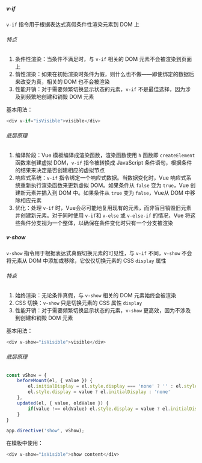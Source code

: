 ##### v-if

`v-if` 指令用于根据表达式真假条件性渲染元素到 DOM 上

###### 特点

1. 条件性渲染：当条件不满足时，与 `v-if` 相关的 DOM 元素不会被渲染到页面上
2. 惰性渲染：如果在初始渲染时条件为假，则什么也不做——即使绑定的数据后来改变为真，相关的 DOM 也不会被渲染
3. 性能开销：对于需要频繁切换显示状态的元素，`v-if` 不是最佳选择，因为涉及到频繁地创建和销毁 DOM 元素

基本用法：

```JavaScript
<div v-if="isVisible">visible</div>
```

###### 底层原理

1. 编译阶段：Vue 模板编译成渲染函数，渲染函数使用 `h` 函数即 `createElement` 函数来创建虚拟 DOM，`v-if` 指令被转换成 JavaScript 条件语句，根据条件的结果来决定是否创建相应的虚拟节点
2. 响应式系统：`v-if` 指令绑定一个响应式数据。当数据变化时，Vue 响应式系统重新执行渲染函数来更新虚拟 DOM。如果条件从 `false` 变为 `true`，Vue 创建新元素并插入到 DOM 中。如果条件从 `true` 变为 `false`，Vue从 DOM 中移除相应元素
3. 优化：处理 `v-if` 时，Vue会尽可能地复用现有的元素，而非盲目销毁旧元素并创建新元素。对于同时使用 `v-if`和 `v-else` 或 `v-else-if` 的情况，Vue 将这些条件分支视为一个整体，以确保在条件变化时只有一个分支被渲染

##### v-show

`v-show` 指令用于根据表达式真假切换元素的可见性，与 `v-if` 不同，`v-show` 不会将元素从 DOM 中添加或移除，它仅仅切换元素的 CSS `display` 属性

###### 特点

1. 始终渲染：无论条件真假，与 `v-show` 相关的 DOM 元素始终会被渲染
2. CSS 切换：`v-show` 只是切换元素的 CSS 属性 `display`
3. 性能开销：对于需要频繁切换显示状态的元素，`v-show` 更高效，因为不涉及到创建和销毁 DOM 元素

基本用法：

```JavaScript
<div v-show="isVisible">visible</div>
```

###### 底层原理

```JavaScript
const vShow = {
    beforeMount(el, { value }) {
        el.initialDisplay = el.style.display === 'none' ? '' : el.style.display;
        el.style.display = value ? el.initialDisplay : 'none'
    },
    updated(el, { value, oldValue }) {
        if(value !== oldValue) el.style.display = value ? el.initialDisplay : 'none';
    }
}

app.directive('show', vShow);
```

在模板中使用：

```JavaScript
<div v-show="isVisible">show content</div>
```
